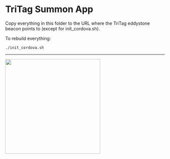 TriTag Summon App
=================

Copy everything in this folder to the URL where the TriTag eddystone
beacon points to (except for init_cordova.sh).

To rebuild everything:

    ./init_cordova.sh

---

<img src="https://github.com/lab11/polypoint/raw/master/phone/tritag-summon/screenshot.png" width="300px" />


